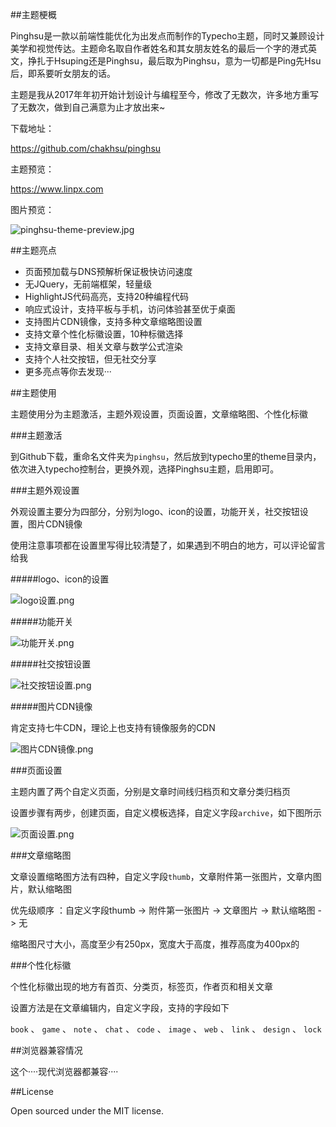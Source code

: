##主题梗概

Pinghsu是一款以前端性能优化为出发点而制作的Typecho主题，同时又兼顾设计美学和视觉传达。主题命名取自作者姓名和其女朋友姓名的最后一个字的港式英文，挣扎于Hsuping还是Pinghsu，最后取为Pinghsu，意为一切都是Ping先Hsu后，即系要听女朋友的话。

主题是我从2017年年初开始计划设计与编程至今，修改了无数次，许多地方重写了无数次，做到自己满意为止才放出来~

下载地址：

https://github.com/chakhsu/pinghsu

主题预览：

https://www.linpx.com

图片预览：

![pinghsu-theme-preview.jpg][1]

##主题亮点

 - 页面预加载与DNS预解析保证极快访问速度
 - 无JQuery，无前端框架，轻量级
 - HighlightJS代码高亮，支持20种编程代码
 - 响应式设计，支持平板与手机，访问体验甚至优于桌面
 - 支持图片CDN镜像，支持多种文章缩略图设置
 - 支持文章个性化标徽设置，10种标徽选择
 - 支持文章目录、相关文章与数学公式渲染
 - 支持个人社交按钮，但无社交分享
 - 更多亮点等你去发现···

##主题使用

主题使用分为主题激活，主题外观设置，页面设置，文章缩略图、个性化标徽

###主题激活

到Github下载，重命名文件夹为`pinghsu`，然后放到typecho里的theme目录内，依次进入typecho控制台，更换外观，选择Pinghsu主题，启用即可。

###主题外观设置

外观设置主要分为四部分，分别为logo、icon的设置，功能开关，社交按钮设置，图片CDN镜像

使用注意事项都在设置里写得比较清楚了，如果遇到不明白的地方，可以评论留言给我

#####logo、icon的设置

![logo设置.png][2]

#####功能开关

![功能开关.png][3]

#####社交按钮设置

![社交按钮设置.png][4]

#####图片CDN镜像

肯定支持七牛CDN，理论上也支持有镜像服务的CDN

![图片CDN镜像.png][5]

###页面设置

主题内置了两个自定义页面，分别是文章时间线归档页和文章分类归档页

设置步骤有两步，创建页面，自定义模板选择，自定义字段`archive`，如下图所示

![页面设置.png][6]

###文章缩略图

文章设置缩略图方法有四种，自定义字段`thumb`，文章附件第一张图片，文章内图片，默认缩略图

优先级顺序 ：自定义字段thumb -> 附件第一张图片 -> 文章图片 -> 默认缩略图 -> 无

缩略图尺寸大小，高度至少有250px，宽度大于高度，推荐高度为400px的

###个性化标徽

个性化标徽出现的地方有首页、分类页，标签页，作者页和相关文章

设置方法是在文章编辑内，自定义字段，支持的字段如下

`book` 、 `game` 、 `note` 、 `chat` 、 `code` 、 `image` 、 `web` 、 `link` 、 `design` 、 `lock`

##浏览器兼容情况

这个····现代浏览器都兼容····

##License

Open sourced under the MIT license.


  [1]: https://www.linpx.com/usr/uploads/2017/02/720212608.jpg
  [2]: https://www.linpx.com/usr/uploads/2017/02/3086627701.png
  [3]: https://www.linpx.com/usr/uploads/2017/02/137667271.png
  [4]: https://www.linpx.com/usr/uploads/2017/02/2895212788.png
  [5]: https://www.linpx.com/usr/uploads/2017/02/3041899740.png
  [6]: https://www.linpx.com/usr/uploads/2017/02/2174384748.png
